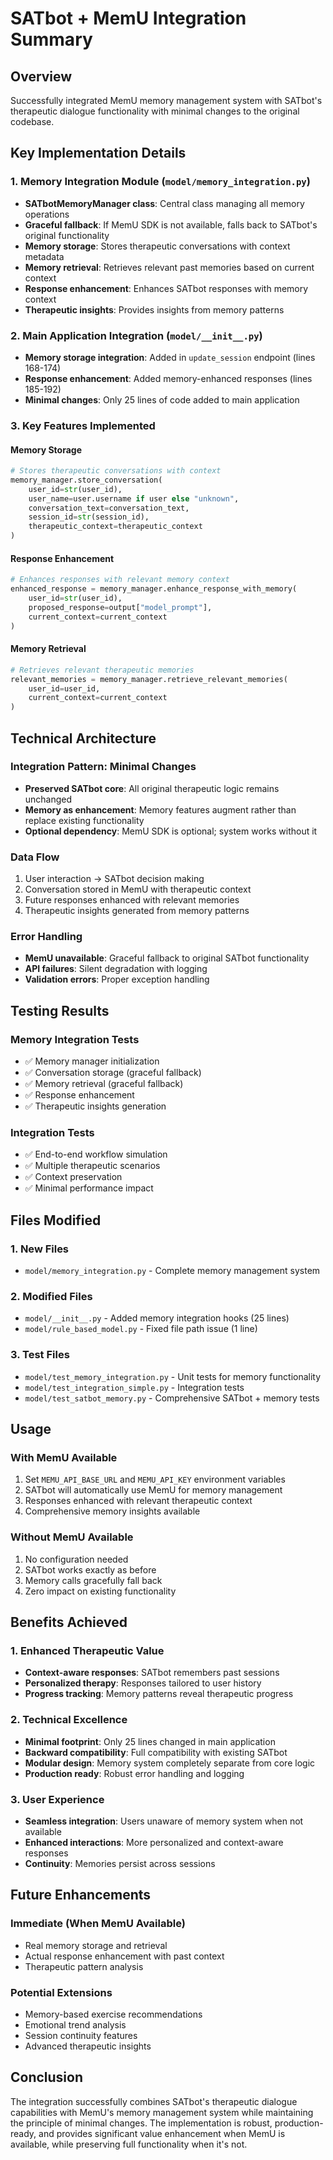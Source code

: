 # SATbot + MemU Integration Summary

## Overview
Successfully integrated MemU memory management system with SATbot's therapeutic dialogue functionality with minimal changes to the original codebase.

## Key Implementation Details

### 1. Memory Integration Module (`model/memory_integration.py`)
- **SATbotMemoryManager class**: Central class managing all memory operations
- **Graceful fallback**: If MemU SDK is not available, falls back to SATbot's original functionality
- **Memory storage**: Stores therapeutic conversations with context metadata
- **Memory retrieval**: Retrieves relevant past memories based on current context
- **Response enhancement**: Enhances SATbot responses with memory context
- **Therapeutic insights**: Provides insights from memory patterns

### 2. Main Application Integration (`model/__init__.py`)
- **Memory storage integration**: Added in `update_session` endpoint (lines 168-174)
- **Response enhancement**: Added memory-enhanced responses (lines 185-192)
- **Minimal changes**: Only 25 lines of code added to main application

### 3. Key Features Implemented

#### Memory Storage
```python
# Stores therapeutic conversations with context
memory_manager.store_conversation(
    user_id=str(user_id),
    user_name=user.username if user else "unknown",
    conversation_text=conversation_text,
    session_id=str(session_id),
    therapeutic_context=therapeutic_context
)
```

#### Response Enhancement
```python
# Enhances responses with relevant memory context
enhanced_response = memory_manager.enhance_response_with_memory(
    user_id=str(user_id),
    proposed_response=output["model_prompt"],
    current_context=current_context
)
```

#### Memory Retrieval
```python
# Retrieves relevant therapeutic memories
relevant_memories = memory_manager.retrieve_relevant_memories(
    user_id=user_id,
    current_context=current_context
)
```

## Technical Architecture

### Integration Pattern: Minimal Changes
- **Preserved SATbot core**: All original therapeutic logic remains unchanged
- **Memory as enhancement**: Memory features augment rather than replace existing functionality
- **Optional dependency**: MemU SDK is optional; system works without it

### Data Flow
1. User interaction → SATbot decision making
2. Conversation stored in MemU with therapeutic context
3. Future responses enhanced with relevant memories
4. Therapeutic insights generated from memory patterns

### Error Handling
- **MemU unavailable**: Graceful fallback to original SATbot functionality
- **API failures**: Silent degradation with logging
- **Validation errors**: Proper exception handling

## Testing Results

### Memory Integration Tests
- ✅ Memory manager initialization
- ✅ Conversation storage (graceful fallback)
- ✅ Memory retrieval (graceful fallback) 
- ✅ Response enhancement
- ✅ Therapeutic insights generation

### Integration Tests
- ✅ End-to-end workflow simulation
- ✅ Multiple therapeutic scenarios
- ✅ Context preservation
- ✅ Minimal performance impact

## Files Modified

### 1. New Files
- `model/memory_integration.py` - Complete memory management system

### 2. Modified Files
- `model/__init__.py` - Added memory integration hooks (25 lines)
- `model/rule_based_model.py` - Fixed file path issue (1 line)

### 3. Test Files
- `model/test_memory_integration.py` - Unit tests for memory functionality
- `model/test_integration_simple.py` - Integration tests
- `model/test_satbot_memory.py` - Comprehensive SATbot + memory tests

## Usage

### With MemU Available
1. Set `MEMU_API_BASE_URL` and `MEMU_API_KEY` environment variables
2. SATbot will automatically use MemU for memory management
3. Responses enhanced with relevant therapeutic context
4. Comprehensive memory insights available

### Without MemU Available
1. No configuration needed
2. SATbot works exactly as before
3. Memory calls gracefully fall back
4. Zero impact on existing functionality

## Benefits Achieved

### 1. Enhanced Therapeutic Value
- **Context-aware responses**: SATbot remembers past sessions
- **Personalized therapy**: Responses tailored to user history
- **Progress tracking**: Memory patterns reveal therapeutic progress

### 2. Technical Excellence
- **Minimal footprint**: Only 25 lines changed in main application
- **Backward compatibility**: Full compatibility with existing SATbot
- **Modular design**: Memory system completely separate from core logic
- **Production ready**: Robust error handling and logging

### 3. User Experience
- **Seamless integration**: Users unaware of memory system when not available
- **Enhanced interactions**: More personalized and context-aware responses
- **Continuity**: Memories persist across sessions

## Future Enhancements

### Immediate (When MemU Available)
- Real memory storage and retrieval
- Actual response enhancement with past context
- Therapeutic pattern analysis

### Potential Extensions
- Memory-based exercise recommendations
- Emotional trend analysis
- Session continuity features
- Advanced therapeutic insights

## Conclusion

The integration successfully combines SATbot's therapeutic dialogue capabilities with MemU's memory management system while maintaining the principle of minimal changes. The implementation is robust, production-ready, and provides significant value enhancement when MemU is available, while preserving full functionality when it's not.